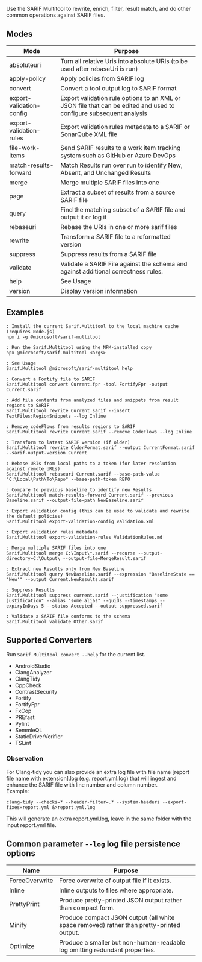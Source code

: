 Use the SARIF Multitool to rewrite, enrich, filter, result match, and do other common operations against SARIF files.

## Modes
| Mode | Purpose |
| ---- | ------- |
| absoluteuri | Turn all relative Uris into absolute URIs (to be used after rebaseUri is run) |
| apply-policy | Apply policies from SARIF log |
| convert | Convert a tool output log to SARIF format |
| export-validation-config | Export validation rule options to an XML or JSON file that can be edited and used to configure subsequent analysis |
| export-validation-rules | Export validation rules metadata to a SARIF or SonarQube XML file |
| file-work-items | Send SARIF results to a work item tracking system such as GitHub or Azure DevOps |
| match-results-forward | Match Results run over run to identify New, Absent, and Unchanged Results |
| merge | Merge multiple SARIF files into one |
| page | Extract a subset of results from a source SARIF file |
| query | Find the matching subset of a SARIF file and output it or log it |
| rebaseuri | Rebase the URIs in one or more sarif files |
| rewrite | Transform a SARIF file to a reformatted version |
| suppress | Suppress results from a SARIF file |
| validate | Validate a SARIF File against the schema and against additional correctness rules. |
| help | See Usage |
| version | Display version information |

## Examples
```
: Install the current Sarif.Multitool to the local machine cache (requires Node.js)
npm i -g @microsoft/sarif-multitool

: Run the Sarif.Multitool using the NPM-installed copy
npx @microsoft/sarif-multitool <args>

: See Usage
Sarif.Multitool @microsoft/sarif-multitool help

: Convert a Fortify file to SARIF
Sarif.Multitool convert Current.fpr -tool FortifyFpr -output Current.sarif

: Add file contents from analyzed files and snippets from result regions to SARIF
Sarif.Multitool rewrite Current.sarif --insert TextFiles;RegionSnippets --log Inline

: Remove codeFlows from results regions to SARIF
Sarif.Multitool rewrite Current.sarif --remove CodeFlows --log Inline

: Transform to latest SARIF version (if older)
Sarif.Multitool rewrite OlderFormat.sarif --output CurrentFormat.sarif --sarif-output-version Current

: Rebase URIs from local paths to a token (for later resolution against remote URLs)
Sarif.Multitool rebaseuri Current.sarif --base-path-value "C:\Local\Path\To\Repo" --base-path-token REPO

: Compare to previous baseline to identify new Results
Sarif.Multitool match-results-forward Current.sarif --previous Baseline.sarif --output-file-path NewBaseline.sarif

: Export validation config (this can be used to validate and rewrite the default policies)
Sarif.Multitool export-validation-config validation.xml

: Export validation rules metadata
Sarif.Multitool export-validation-rules ValidationRules.md

: Merge multiple SARIF files into one
Sarif.Multitool merge C:\Input\*.sarif --recurse --output-directory=C:\Output\ --output-file=MergeResult.sarif

: Extract new Results only from New Baseline
Sarif.Multitool query NewBaseline.sarif --expression "BaselineState == 'New'" --output Current.NewResults.sarif

: Suppress Results
Sarif.Multitool suppress current.sarif --justification "some justification" --alias "some alias" --guids --timestamps --expiryInDays 5 --status Accepted --output suppressed.sarif

: Validate a SARIF file conforms to the schema
Sarif.Multitool validate Other.sarif
```

## Supported Converters
Run ```Sarif.Multitool convert --help``` for the current list.

- AndroidStudio
- ClangAnalyzer
- ClangTidy
- CppCheck
- ContrastSecurity
- Fortify
- FortifyFpr
- FxCop
- PREfast
- Pylint
- SemmleQL
- StaticDriverVerifier
- TSLint

### Observation

For Clang-tidy you can also provide an extra log file with file name [report file name with extension].log (e.g. report.yml.log) that will ingest and enhance the SARIF file with line number and column number.  
Example:
```
clang-tidy --checks=* --header-filter=.* --system-headers --export-fixes=report.yml &>report.yml.log
```
This will generate an extra report.yml.log, leave in the same folder with the input report.yml file.

## Common parameter `--log` log file persistence  options

| Name | Purpose |
| ---- | ------- |
| ForceOverwrite | Force overwrite of output file if it exists. |
| Inline | Inline outputs to files where appropriate. |
| PrettyPrint | Produce pretty-printed JSON output rather than compact form. |
| Minify | Produce compact JSON output (all white space removed) rather than pretty-printed output. |
| Optimize | Produce a smaller but non-human-readable log omitting redundant properties. |
